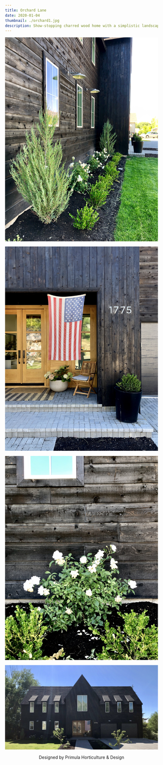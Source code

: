 ```yaml
---
title: Orchard Lane
date: 2020-01-04
thumbnail: ./orchard1.jpg
description: Show-stopping charred wood home with a simplistic landscape.
---
```


<div class="kg-card kg-image-card kg-width-wide">

![Planters](./orchard1.jpg)

</div>

<div class="kg-card kg-image-card kg-width-wide">

![Planters](./orchard2.jpg)

</div>

<div class="kg-card kg-image-card kg-width-wide">

![Boxwood and roses](./orchard3.jpg)

</div>

<div class="kg-card kg-image-card kg-width-wide">

![House and yard](./orchard4.jpg)

</div>

<div style="text-align:center">
Designed by Primula Horticulture & Design
</div>
